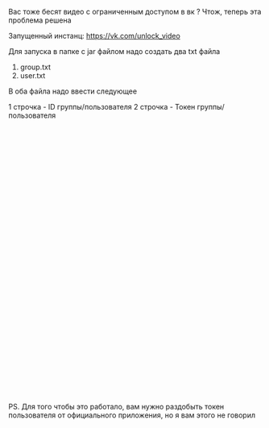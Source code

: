 Вас тоже бесят видео с ограниченным доступом в вк ? Чтож, теперь эта проблема решена

Запущенный инстанц:
https://vk.com/unlock_video

Для запуска в папке с jar файлом надо создать два txt файла

1. group.txt
2. user.txt

В оба файла надо ввести следующее

1 строчка - ID группы/пользователя
2 строчка - Токен группы/пользователя
\
\
\
\
\
\
\
\
\
\
\
\
\
\
\
\
\
\
\
\
\
\
\
\
\
\
\
\
\
\
\
\
\
\
PS. Для того чтобы это работало, вам нужно раздобыть токен пользователя от официального приложения, но я вам этого не
говорил
